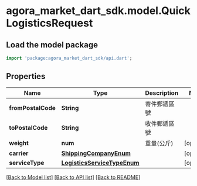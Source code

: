 # agora_market_dart_sdk.model.QuickLogisticsRequest

## Load the model package
```dart
import 'package:agora_market_dart_sdk/api.dart';
```

## Properties
Name | Type | Description | Notes
------------ | ------------- | ------------- | -------------
**fromPostalCode** | **String** | 寄件郵遞區號 | 
**toPostalCode** | **String** | 收件郵遞區號 | 
**weight** | **num** | 重量(公斤) | [optional] 
**carrier** | [**ShippingCompanyEnum**](ShippingCompanyEnum.md) |  | [optional] 
**serviceType** | [**LogisticsServiceTypeEnum**](LogisticsServiceTypeEnum.md) |  | [optional] 

[[Back to Model list]](../README.md#documentation-for-models) [[Back to API list]](../README.md#documentation-for-api-endpoints) [[Back to README]](../README.md)


